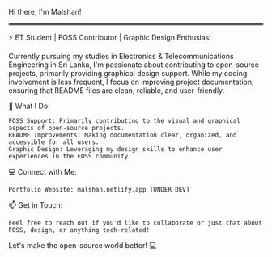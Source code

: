 Hi there, I'm Malshan!

<hr style="border:2px solid gray; border-radius:5px;"> <!-- Thicker line -->

⚡ ET Student | FOSS Contributor | Graphic Design Enthusiast

Currently pursuing my studies in Electronics & Telecommunications Engineering in Sri Lanka, I'm passionate about contributing to open-source projects, primarily providing graphical design support. While my coding involvement is less frequent, I focus on improving project documentation, ensuring that README files are clean, reliable, and user-friendly.

🔧 What I Do:

    FOSS Support: Primarily contributing to the visual and graphical aspects of open-source projects.
    README Improvements: Making documentation clear, organized, and accessible for all users.
    Graphic Design: Leveraging my design skills to enhance user experiences in the FOSS community.

💻 Connect with Me:

    Portfolio Website: malshan.netlify.app [UNDER DEV]

📫 Get in Touch:

    Feel free to reach out if you'd like to collaborate or just chat about FOSS, design, or anything tech-related!

Let's make the open-source world better! 💻
